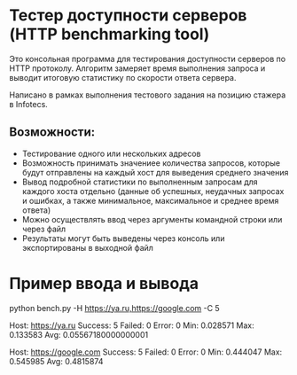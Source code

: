 # Тестер доступности серверов (HTTP benchmarking tool)
Это консольная программа для тестирования доступности серверов по HTTP протоколу. 
Алгоритм замеряет время выполнения запроса и выводит итоговую статистику по скорости ответа сервера.

Написано в рамках выполнения тестового задания на позицию стажера в Infotecs.

## Возможности:
- Тестирование одного или нескольких адресов
- Возможность принимать значениее количества запросов, которые будут отправлены на
каждый хост для выведения среднего значения
- Вывод подробной статистики по выполненным запросам для каждого хоста отдельно
(данные об успешных, неудачных запросах и ошибках, а также минимальное, максимальное и среднее время ответа)
- Можно осуществлять ввод через аргументы командной строки или через файл
- Результаты могут быть выведены через консоль или экспортированы в выходной файл

# Пример ввода и вывода
python bench.py -H https://ya.ru,https://google.com -C 5

Host: https://ya.ru
Success: 5
Failed: 0
Error: 0
Min: 0.028571
Max: 0.133583
Avg: 0.05567180000000001

Host: https://google.com
Success: 5
Failed: 0
Error: 0
Min: 0.444047
Max: 0.545985
Avg: 0.4815874

